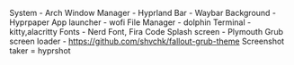 System - Arch
Window Manager - Hyprland
Bar - Waybar
Background - Hyprpaper
App launcher - wofi
File Manager - dolphin
Terminal - kitty,alacritty
Fonts - Nerd Font, Fira Code
Splash screen - Plymouth
Grub screen loader - https://github.com/shvchk/fallout-grub-theme
Screenshot taker = hyprshot
